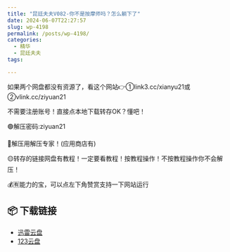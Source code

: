 ```yaml
---
title: "昆廷夫夫V082-你不是按摩师吗？怎么躺下了"
date: 2024-06-07T22:27:57
slug: wp-4198
permalink: /posts/wp-4198/
categories:
  - 精华
  - 昆廷夫夫
tags:

---
```


如果两个网盘都没有资源了，看这个网站👉①link3.cc/xianyu21或②vlink.cc/ziyuan21

不需要注册账号！直接点本地下载转存OK？懂吧！

🟢解压密码:ziyuan21

🔵解压用解压专家！(应用商店有)

🟡转存的链接网盘有教程！一定要看教程！按教程操作！不按教程操作你不会解压！

💰🈶能力的宝，可以点左下角赞赏支持一下网站运行

## 📦 下载链接
- [迅雷云盘](https://blziyuan21.com/pay-download/4198?key=a3dd5050cc&down_id=0)
- [123云盘](https://blziyuan21.com/pay-download/4198?key=a3dd5050cc&down_id=1)


